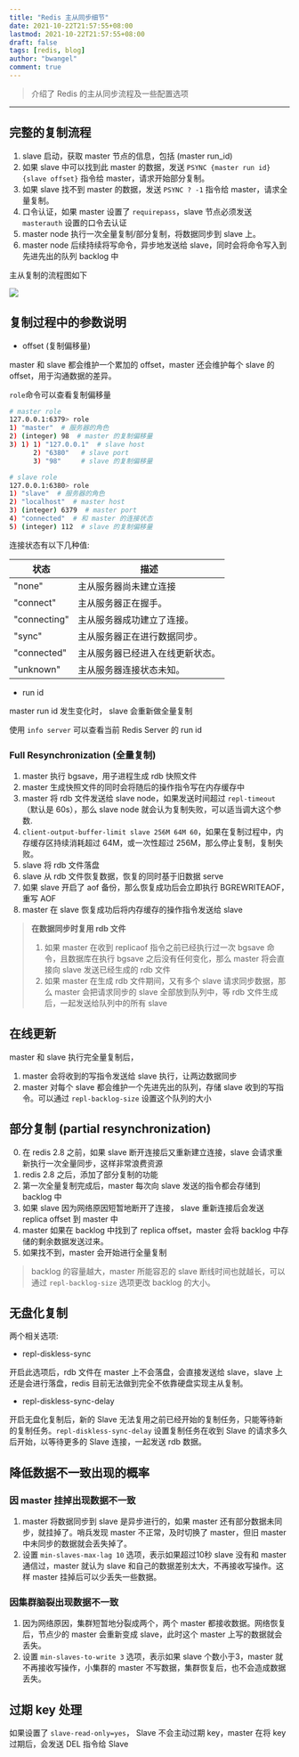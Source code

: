 ```yaml
---
title: "Redis 主从同步细节"
date: 2021-10-22T21:57:55+08:00
lastmod: 2021-10-22T21:57:55+08:00
draft: false
tags: [redis, blog]
author: "bwangel"
comment: true
---
```


> 介绍了 Redis 的主从同步流程及一些配置选项

<!--more-->

---

## 完整的复制流程

1. slave 启动，获取 master 节点的信息，包括 (master run_id)
2. 如果 slave 中可以找到此 master 的数据，发送 `PSYNC {master run id} {slave offset}` 指令给 master，请求开始部分复制。
3. 如果 slave 找不到 master 的数据，发送 `PSYNC ? -1` 指令给 master，请求全量复制。
4. 口令认证，如果 master 设置了 `requirepass`，slave 节点必须发送 `masterauth` 设置的口令去认证
5. master node 执行一次全量复制/部分复制，将数据同步到 slave 上。
6. master node 后续持续将写命令，异步地发送给 slave，同时会将命令写入到先进先出的队列 backlog 中

主从复制的流程图如下

![](https://passage-1253400711.cos-website.ap-beijing.myqcloud.com/2021-10-22-143417.png)

## 复制过程中的参数说明

+ offset (复制偏移量)

master 和  slave 都会维护一个累加的 offset，master 还会维护每个 slave 的offset，用于沟通数据的差异。

`role`命令可以查看复制偏移量

```sh
# master role
127.0.0.1:6379> role
1) "master"  # 服务器的角色
2) (integer) 98  # master 的复制偏移量
3) 1) 1) "127.0.0.1"  # slave host
      2) "6380"   # slave port
      3) "98"     # slave 的复制偏移量

# slave role
127.0.0.1:6380> role
1) "slave"  # 服务器的角色
2) "localhost"  # master host
3) (integer) 6379  # master port
4) "connected"  # 和 master 的连接状态
5) (integer) 112  # slave 的复制偏移量
```

连接状态有以下几种值:

状态|描述
---|---
"none"|主从服务器尚未建立连接
"connect"|主从服务器正在握手。
"connecting"|主从服务器成功建立了连接。
"sync"|主从服务器正在进行数据同步。
"connected"|主从服务器已经进入在线更新状态。
"unknown"|主从服务器连接状态未知。

+ run id

master run id 发生变化时， slave 会重新做全量复制

使用 `info server` 可以查看当前 Redis Server 的 run id

### Full Resynchronization (全量复制)

1. master 执行 bgsave，用子进程生成 rdb 快照文件
2. master 生成快照文件的同时会将随后的操作指令写在内存缓存中
3. master 将 rdb 文件发送给 slave node，如果发送时间超过 `repl-timeout` （默认是 60s），那么 slave node 就会认为复制失败，可以适当调大这个参数.
4. `client-output-buffer-limit slave 256M 64M 60`，如果在复制过程中，内存缓存区持续消耗超过 64M，或一次性超过 256M，那么停止复制，复制失败。
5. slave 将 rdb 文件落盘
6. slave 从 rdb 文件恢复数据，恢复的同时基于旧数据 serve
7. 如果 slave 开启了 aof 备份，那么恢复成功后会立即执行 BGREWRITEAOF，重写 AOF
8. master 在 slave 恢复成功后将内存缓存的操作指令发送给 slave

> __在数据同步时复用 rdb 文件__
>
> 1. 如果 master 在收到 replicaof 指令之前已经执行过一次 bgsave 命令，且数据库在执行 bgsave 之后没有任何变化，那么 master 将会直接向 slave 发送已经生成的 rdb 文件
> 2. 如果 master 在生成 rdb 文件期间，又有多个 slave 请求同步数据，那么 master 会把请求同步的 slave 全部放到队列中，等 rdb 文件生成后，一起发送给队列中的所有 slave

## 在线更新

master 和 slave 执行完全量复制后，

1. master 会将收到的写指令发送给 slave 执行，让两边数据同步
2. master 对每个 slave 都会维护一个先进先出的队列，存储 slave 收到的写指令。可以通过 `repl-backlog-size` 设置这个队列的大小

## 部分复制 (partial resynchronization)

0. 在 redis 2.8 之前，如果 slave 断开连接后又重新建立连接，slave 会请求重新执行一次全量同步，这样非常浪费资源
1. redis 2.8 之后，添加了部分复制的功能
2. 第一次全量复制完成后，master 每次向 slave 发送的指令都会存储到 backlog 中
3. 如果 slave 因为网络原因短暂地断开了连接， slave 重新连接后会发送 replica offset 到 master 中
4. master 如果在 backlog 中找到了 replica offset，master 会将 backlog 中存储的剩余数据发送过来。
5. 如果找不到，master 会开始进行全量复制

> backlog 的容量越大，master 所能容忍的 slave 断线时间也就越长，可以通过 `repl-backlog-size` 选项更改 backlog 的大小。

## 无盘化复制

两个相关选项:

- repl-diskless-sync

开启此选项后，rdb 文件在 master 上不会落盘，会直接发送给 slave，slave 上还是会进行落盘，redis 目前无法做到完全不依靠硬盘实现主从复制。

- repl-diskless-sync-delay

开启无盘化复制后，新的 Slave 无法复用之前已经开始的复制任务，只能等待新的复制任务。`repl-diskless-sync-delay` 设置复制任务在收到 Slave 的请求多久后开始，以等待更多的 Slave 连接，一起发送 rdb 数据。

## 降低数据不一致出现的概率

### 因 master 挂掉出现数据不一致

1. master 将数据同步到 slave 是异步进行的，如果 master 还有部分数据未同步，就挂掉了。哨兵发现 master 不正常，及时切换了 master，但旧 master 中未同步的数据就会丢失掉了。
2. 设置 `min-slaves-max-lag 10` 选项，表示如果超过10秒 slave 没有和 master 通信过，master 就认为 slave 和自己的数据差别太大，不再接收写操作。这样 master 挂掉后可以少丢失一些数据。

### 因集群脑裂出现数据不一致

1. 因为网络原因，集群短暂地分裂成两个，两个 master 都接收数据。网络恢复后，节点少的 master 会重新变成 slave，此时这个 master 上写的数据就会丢失。
2. 设置 `min-slaves-to-write 3` 选项，表示如果 slave 个数小于3，master 就不再接收写操作，小集群的 master 不写数据，集群恢复后，也不会造成数据丢失。

## 过期 key 处理

如果设置了 `slave-read-only=yes`， Slave 不会主动过期 key，master 在将 key 过期后，会发送 DEL 指令给 Slave
